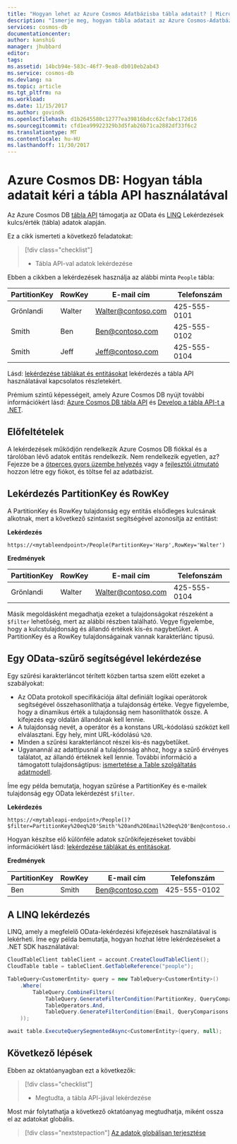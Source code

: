 ```yaml
---
title: "Hogyan lehet az Azure Cosmos Adatbázisba tábla adatait? | Microsoft Docs"
description: "Ismerje meg, hogyan tábla adatait az Azure Cosmos-Adatbázisba"
services: cosmos-db
documentationcenter: 
author: kanshiG
manager: jhubbard
editor: 
tags: 
ms.assetid: 14bcb94e-583c-46f7-9ea8-db010eb2ab43
ms.service: cosmos-db
ms.devlang: na
ms.topic: article
ms.tgt_pltfrm: na
ms.workload: 
ms.date: 11/15/2017
ms.author: govindk
ms.openlocfilehash: d1b2645580c12777ea39816bdcc62cfabc172d16
ms.sourcegitcommit: cfd1ea99922329b3d5fab26b71ca2882df33f6c2
ms.translationtype: MT
ms.contentlocale: hu-HU
ms.lasthandoff: 11/30/2017
---
```

# <a name="azure-cosmos-db-how-to-query-table-data-by-using-the-table-api"></a>Azure Cosmos DB: Hogyan tábla adatait kéri a tábla API használatával

Az Azure Cosmos DB [tábla API](table-introduction.md) támogatja az OData és [LINQ](https://docs.microsoft.com/rest/api/storageservices/fileservices/writing-linq-queries-against-the-table-service) Lekérdezések kulcs/érték (tábla) adatok alapján.  

Ez a cikk ismerteti a következő feladatokat: 

> [!div class="checklist"]
> * Tábla API-val adatok lekérdezése

Ebben a cikkben a lekérdezések használja az alábbi minta `People` tábla:

| PartitionKey | RowKey | E-mail cím | Telefonszám |
| --- | --- | --- | --- |
| Grönlandi | Walter | Walter@contoso.com| 425-555-0101 |
| Smith | Ben | Ben@contoso.com| 425-555-0102 |
| Smith | Jeff | Jeff@contoso.com| 425-555-0104 | 

Lásd: [lekérdezése táblákat és entitásokat](https://docs.microsoft.com/rest/api/storageservices/fileservices/querying-tables-and-entities) lekérdezés a tábla API használatával kapcsolatos részletekért. 

Prémium szintű képességeit, amely Azure Cosmos DB nyújt további információkért lásd: [Azure Cosmos DB tábla API](table-introduction.md) és [Develop a tábla API-t a .NET](tutorial-develop-table-dotnet.md). 

## <a name="prerequisites"></a>Előfeltételek

A lekérdezések működjön rendelkezik Azure Cosmos DB fiókkal és a tárolóban lévő adatok entitás rendelkezik. Nem rendelkezik egyetlen, az? Fejezze be a [ötperces gyors üzembe helyezés](create-table-dotnet.md) vagy a [fejlesztői útmutató](tutorial-develop-table-dotnet.md) hozzon létre egy fiókot, és töltse fel az adatbázist.

## <a name="query-on-partitionkey-and-rowkey"></a>Lekérdezés PartitionKey és RowKey
A PartitionKey és RowKey tulajdonság egy entitás elsődleges kulcsának alkotnak, mert a következő szintaxist segítségével azonosítja az entitást: 

**Lekérdezés**

```
https://<mytableendpoint>/People(PartitionKey='Harp',RowKey='Walter')  
```
**Eredmények**

| PartitionKey | RowKey | E-mail cím | Telefonszám |
| --- | --- | --- | --- |
| Grönlandi | Walter | Walter@contoso.com| 425-555-0104 |

Másik megoldásként megadhatja ezeket a tulajdonságokat részeként a `$filter` lehetőség, mert az alábbi részben található. Vegye figyelembe, hogy a kulcstulajdonság és állandó értékek kis-és nagybetűket. A PartitionKey és a RowKey tulajdonságainak vannak karakterlánc típusú. 

## <a name="query-by-using-an-odata-filter"></a>Egy OData-szűrő segítségével lekérdezése
Egy szűrési karakterláncot térített közben tartsa szem előtt ezeket a szabályokat: 

* Az OData protokoll specifikációja által definiált logikai operátorok segítségével összehasonlíthatja a tulajdonság értéke. Vegye figyelembe, hogy a dinamikus érték a tulajdonság nem hasonlíthatók össze. A kifejezés egy oldalán állandónak kell lennie. 
* A tulajdonság nevét, a operátor és a konstans URL-kódolású szóközt kell elválasztani. Egy hely, mint URL-kódolású `%20`. 
* Minden a szűrési karakterláncot részei kis-és nagybetűket. 
* Ugyanannál az adattípusnál a tulajdonság ahhoz, hogy a szűrő érvényes találatot, az állandó értéknek kell lennie. További információ a támogatott tulajdonságtípus: [ismertetése a Table szolgáltatás adatmodell](https://docs.microsoft.com/rest/api/storageservices/understanding-the-table-service-data-model). 

Íme egy példa bemutatja, hogyan szűrése a PartitionKey és e-mailek tulajdonság egy OData lekérdezést `$filter`.

**Lekérdezés**

```
https://<mytableapi-endpoint>/People()?$filter=PartitionKey%20eq%20'Smith'%20and%20Email%20eq%20'Ben@contoso.com'
```

Hogyan készítse elő különféle adatok szűrőkifejezéseket további információkért lásd: [lekérdezése táblákat és entitásokat](https://docs.microsoft.com/rest/api/storageservices/querying-tables-and-entities).

**Eredmények**

| PartitionKey | RowKey | E-mail cím | Telefonszám |
| --- | --- | --- | --- |
| Ben |Smith | Ben@contoso.com| 425-555-0102 |

## <a name="query-by-using-linq"></a>A LINQ lekérdezés 
LINQ, amely a megfelelő OData-lekérdezési kifejezések használatával is lekérheti. Íme egy példa bemutatja, hogyan hozhat létre lekérdezéseket a .NET SDK használatával:

```csharp
CloudTableClient tableClient = account.CreateCloudTableClient();
CloudTable table = tableClient.GetTableReference("people");

TableQuery<CustomerEntity> query = new TableQuery<CustomerEntity>()
    .Where(
        TableQuery.CombineFilters(
            TableQuery.GenerateFilterCondition(PartitionKey, QueryComparisons.Equal, "Smith"),
            TableOperators.And,
            TableQuery.GenerateFilterCondition(Email, QueryComparisons.Equal,"Ben@contoso.com")
    ));

await table.ExecuteQuerySegmentedAsync<CustomerEntity>(query, null);
```

## <a name="next-steps"></a>Következő lépések

Ebben az oktatóanyagban ezt a következők:

> [!div class="checklist"]
> * Megtudta, a tábla API-jával lekérdezése

Most már folytathatja a következő oktatóanyag megtudhatja, miként ossza el az adatokat globális.

> [!div class="nextstepaction"]
> [Az adatok globálisan terjesztése](tutorial-global-distribution-table.md)
